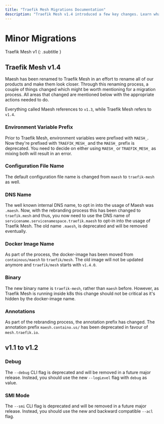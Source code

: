 ```yaml
---
title: "Traefik Mesh Migrations Documentation"
description: "Traefik Mesh v1.4 introduced a few key changes. Learn what those changes and what actionable steps must be taken in the technical documentation."
---
```


# Minor Migrations

Traefik Mesh v1
{: .subtitle }

## Traefik Mesh v1.4

Maesh has been renamed to Traefik Mesh in an effort to rename all of our products and make them look closer.
Through this renaming process, a couple of things changed which might be worth mentioning for a migration process.
All areas that changed are mentioned below with the appropriate actions needed to do.

Everything called Maesh references to `v1.3`, while Traefik Mesh refers to `v1.4`.

### Environment Variable Prefix

Prior to Traefik Mesh, environment variables were prefixed with `MAESH_`.
Now they're prefixed with `TRAEFIK_MESH_` and the `MAESH_` prefix is deprecated.
You need to decide on either using `MAESH_` or `TRAEFIK_MESH_` as mixing both will result in an error. 

### Configuration File Name

The default configuration file name is changed from `maesh` to `traefik-mesh` as well.

### DNS Name

The well known internal DNS name, to opt in into the usage of Maesh was `.maesh`.
Now, with the rebranding process this has been changed to `traefik.mesh` and thus, you now need to use the DNS name of `servicename.servicenamespace.traefik.maesh` to opt-in into the usage of Traefik Mesh.
The old name `.maesh`, is deprecated and will be removed eventually.

### Docker Image Name

As part of the process, the docker-image has been moved from `containous/maesh` to `traefik/mesh`.
The old image will not be updated anymore and `traefik/mesh` starts with `v1.4.0`.

### Binary

The new binary name is `traefik-mesh`, rather than `maesh` before.
However, as Traefik Mesh is running inside k8s this change should not be critical as it's hidden by the docker-image name.

### Annotations

As part of the rebranding process, the annotation prefix has changed. 
The annotation prefix `maesh.containo.us/` has been deprecated in favour of `mesh.traefik.io`.

## v1.1 to v1.2

### Debug

The `--debug` CLI flag is deprecated and will be removed in a future major release.
Instead, you should use the new `--logLevel` flag with `debug` as value.

### SMI Mode

The `--smi` CLI flag is deprecated and will be removed in a future major release.
Instead, you should use the new and backward compatible `--acl` flag.
